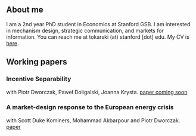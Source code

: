 ## About me

I am a 2nd year PhD student in Economics at Stanford GSB. I am interested in mechanism design, strategic communication, and markets for information. You can reach me at tokarski (at) stanford [dot] edu. My CV is [here](https://ftokarski.github.io/CV/FTCV.pdf).

## Working papers

### Incentive Separability
with Piotr Dworczak, Paweł Doligalski, Joanna Krysta. [paper coming soon]()


### A market-design response to the European energy crisis
with Scott Duke Kominers, Mohammad Akbarpour and Piotr Dworczak. [paper](https://ftokarski.github.io/folder/Energy.pdf)



